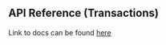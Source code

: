 ## API Reference (Transactions)

Link to docs can be found [here](https://docs.near.org/tools/near-wallet-selector/core/api/transactions)
